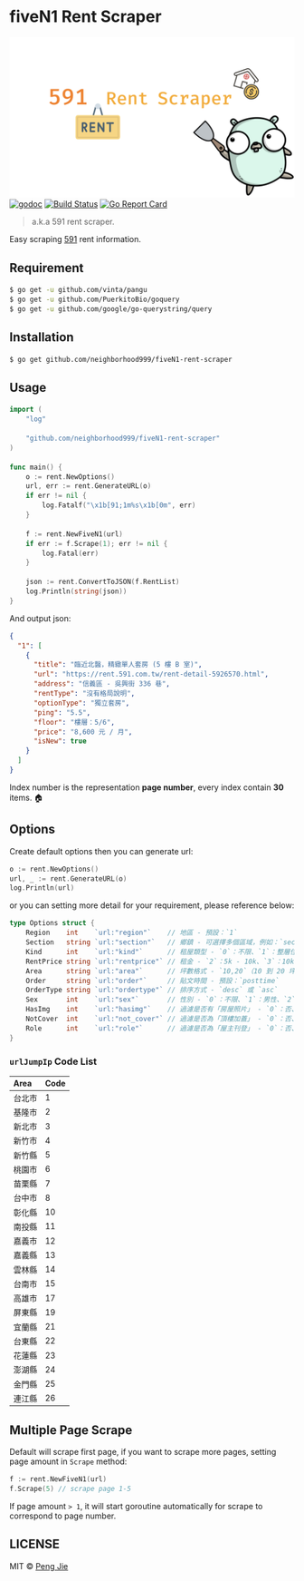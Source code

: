 # fiveN1 Rent Scraper

![logo](./logo/fiveN1-rent-scraper-logo.png)
[![godoc](https://camo.githubusercontent.com/5771fd8cd24b1f8c34b82f152587dbce2294d9e1/68747470733a2f2f676f646f632e6f72672f6769746875622e636f6d2f746a2f6e6f64652d7072756e653f7374617475732e737667)](https://godoc.org/github.com/neighborhood999/fiveN1-rent-scraper)
[![Build Status](https://img.shields.io/travis/neighborhood999/fiveN1-rent-scraper.svg?style=flat-square)](https://travis-ci.org/neighborhood999/fiveN1-rent-scraper)
[![Go Report Card](https://goreportcard.com/badge/github.com/neighborhood999/fiveN1-rent-scraper)](https://goreportcard.com/report/github.com/neighborhood999/fiveN1-rent-scraper)

> a.k.a 591 rent scraper.

Easy scraping [591](https://rent.591.com.tw/) rent information.

## Requirement

```sh
$ go get -u github.com/vinta/pangu
$ go get -u github.com/PuerkitoBio/goquery
$ go get -u github.com/google/go-querystring/query
```

## Installation

```sh
$ go get github.com/neighborhood999/fiveN1-rent-scraper
```

## Usage

```go
import (
	"log"

	"github.com/neighborhood999/fiveN1-rent-scraper"
)

func main() {
	o := rent.NewOptions()
	url, err := rent.GenerateURL(o)
	if err != nil {
		log.Fatalf("\x1b[91;1m%s\x1b[0m", err)
	}

	f := rent.NewFiveN1(url)
	if err := f.Scrape(1); err != nil {
		log.Fatal(err)
	}

	json := rent.ConvertToJSON(f.RentList)
	log.Println(string(json))
}
```

And output json:

```json
{
  "1": [
    {
      "title": "臨近北醫，精緻單人套房 (5 樓 B 室)",
      "url": "https://rent.591.com.tw/rent-detail-5926570.html",
      "address": "信義區 - 吳興街 336 巷",
      "rentType": "沒有格局說明",
      "optionType": "獨立套房",
      "ping": "5.5",
      "floor": "樓層：5/6",
      "price": "8,600 元 / 月",
      "isNew": true
    }
  ]
}
```

Index number is the representation **page number**, every index contain **30** items. 🏠

## Options

Create default options then you can generate url:

```go
o := rent.NewOptions()
url, _ := rent.GenerateURL(o)
log.Println(url)
```

or you can setting more detail for your requirement, please reference below:

```go
type Options struct {
	Region    int    `url:"region"`    // 地區 - 預設：`1`
	Section   string `url:"section"`   // 鄉鎮 - 可選擇多個區域，例如：`section=7,4`
	Kind      int    `url:"kind"`      // 租屋類型 - `0`：不限、`1`：整層住家、`2`：獨立套房、`3`：分租套房、`4`：雅房、`5`：車位，`6`：其他
	RentPrice string `url:"rentprice"` // 租金 - `2`：5k - 10k、`3`：10k - 20k、`4`: 20k - 30k；或者可以輸入價格範圍，例如：`0,10000`
	Area      string `url:"area"`      // 坪數格式 - `10,20`（10 到 20 坪）
	Order     string `url:"order"`     // 貼文時間 - 預設：`posttime`
	OrderType string `url:"ordertype"` // 排序方式 - `desc` 或 `asc`
	Sex       int    `url:"sex"`       // 性別 - `0`：不限、`1`：男性、`2`：女性
	HasImg    int    `url:"hasimg"`    // 過濾是否有「房屋照片」 - `0`：否、`1`：是
	NotCover  int    `url:"not_cover"` // 過濾是否為「頂樓加蓋」 - `0`：否、`1`：是
	Role      int    `url:"role"`      // 過濾是否為「屋主刊登」 - `0`：否、`1`：是
}
```

### `urlJumpIp` Code List

| Area  | Code |
| :---- | :--- |
| 台北市 | 1    |
| 基隆市 | 2    |
| 新北市 | 3    |
| 新竹市 | 4    |
| 新竹縣 | 5    |
| 桃園市 | 6    |
| 苗栗縣 | 7    |
| 台中市 | 8    |
| 彰化縣 | 10   |
| 南投縣 | 11   |
| 嘉義市 | 12   |
| 嘉義縣 | 13   |
| 雲林縣 | 14   |
| 台南市 | 15   |
| 高雄市 | 17   |
| 屏東縣 | 19   |
| 宜蘭縣 | 21   |
| 台東縣 | 22   |
| 花蓮縣 | 23   |
| 澎湖縣 | 24   |
| 金門縣 | 25   |
| 連江縣 | 26   |

## Multiple Page Scrape

Default will scrape first page, if you want to scrape more pages, setting page amount in `Scrape` method:

```go
f := rent.NewFiveN1(url)
f.Scrape(5) // scrape page 1-5
```

If page amount `> 1`, it will start goroutine automatically for scrape to correspond to page number.

## LICENSE

MIT © [Peng Jie](https://github.com/neighborhood999)
